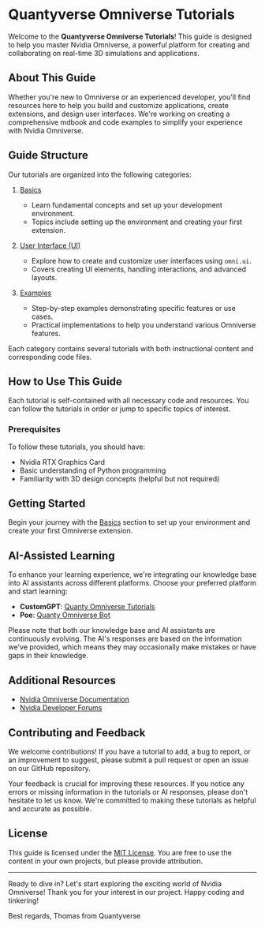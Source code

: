 # Quantyverse Omniverse Tutorials

Welcome to the **Quantyverse Omniverse Tutorials**! This guide is designed to help you master Nvidia Omniverse, a powerful platform for creating and collaborating on real-time 3D simulations and applications.

## About This Guide

Whether you're new to Omniverse or an experienced developer, you'll find resources here to help you build and customize applications, create extensions, and design user interfaces. We're working on creating a comprehensive mdbook and code examples to simplify your experience with Nvidia Omniverse.

## Guide Structure

Our tutorials are organized into the following categories:

1. [Basics](./basics/index.md)
   - Learn fundamental concepts and set up your development environment.
   - Topics include setting up the environment and creating your first extension.

2. [User Interface (UI)](./ui/index.md)
   - Explore how to create and customize user interfaces using `omni.ui`.
   - Covers creating UI elements, handling interactions, and advanced layouts.

3. [Examples](./examples/index.md)
   - Step-by-step examples demonstrating specific features or use cases.
   - Practical implementations to help you understand various Omniverse features.

Each category contains several tutorials with both instructional content and corresponding code files.

## How to Use This Guide

Each tutorial is self-contained with all necessary code and resources. You can follow the tutorials in order or jump to specific topics of interest.

### Prerequisites

To follow these tutorials, you should have:
- Nvidia RTX Graphics Card
- Basic understanding of Python programming
- Familiarity with 3D design concepts (helpful but not required)

## Getting Started

Begin your journey with the [Basics](./basics/index.md) section to set up your environment and create your first Omniverse extension.

## AI-Assisted Learning

To enhance your learning experience, we're integrating our knowledge base into AI assistants across different platforms. Choose your preferred platform and start learning:

- **CustomGPT**: [Quanty Omniverse Tutorials](https://chatgpt.com/g/g-LRe32VOTi-quanty-omniverse-tutorials)
- **Poe**: [Quanty Omniverse Bot](https://poe.com/Quanty_Omniverse_Bot)

Please note that both our knowledge base and AI assistants are continuously evolving. The AI's responses are based on the information we've provided, which means they may occasionally make mistakes or have gaps in their knowledge.

## Additional Resources

- [Nvidia Omniverse Documentation](https://docs.omniverse.nvidia.com/)
- [Nvidia Developer Forums](https://forums.developer.nvidia.com/c/omniverse/294)

## Contributing and Feedback

We welcome contributions! If you have a tutorial to add, a bug to report, or an improvement to suggest, please submit a pull request or open an issue on our GitHub repository.

Your feedback is crucial for improving these resources. If you notice any errors or missing information in the tutorials or AI responses, please don't hesitate to let us know. We're committed to making these tutorials as helpful and accurate as possible.

## License

This guide is licensed under the [MIT License](../LICENSE). You are free to use the content in your own projects, but please provide attribution.

---

Ready to dive in? Let's start exploring the exciting world of Nvidia Omniverse! Thank you for your interest in our project. Happy coding and tinkering!

Best regards,
Thomas from Quantyverse
